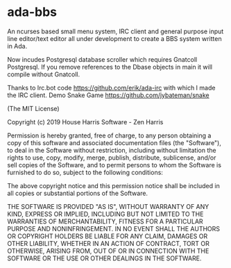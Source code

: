 # ada-bbs

An ncurses based small menu system, IRC client and general purpose input line editor/text editor all under development to create a BBS system written in Ada.

Now incudes Postgresql database scroller which requires Gnatcoll Postgresql. If you remove references to the Dbase objects in main it will compile without Gnatcoll. 

Thanks to Irc.bot code https://github.com/erik/ada-irc with which I made the IRC client.
      Demo Snake Game https://github.com/jybateman/snake





(The MIT License)

Copyright (c) 2019 House Harris Software - Zen Harris

Permission is hereby granted, free of charge, to any person obtaining a copy of this software and associated documentation files (the "Software"), to deal in the Software without restriction, including without limitation the rights to use, copy, modify, merge, publish, distribute, sublicense, and/or sell copies of the Software, and to permit persons to whom the Software is furnished to do so, subject to the following conditions:

The above copyright notice and this permission notice shall be included in all copies or substantial portions of the Software.

THE SOFTWARE IS PROVIDED "AS IS", WITHOUT WARRANTY OF ANY KIND, EXPRESS OR IMPLIED, INCLUDING BUT NOT LIMITED TO THE WARRANTIES OF MERCHANTABILITY, FITNESS FOR A PARTICULAR PURPOSE AND NONINFRINGEMENT. IN NO EVENT SHALL THE AUTHORS OR COPYRIGHT HOLDERS BE LIABLE FOR ANY CLAIM, DAMAGES OR OTHER LIABILITY, WHETHER IN AN ACTION OF CONTRACT, TORT OR OTHERWISE, ARISING FROM, OUT OF OR IN CONNECTION WITH THE SOFTWARE OR THE USE OR OTHER DEALINGS IN THE SOFTWARE.
